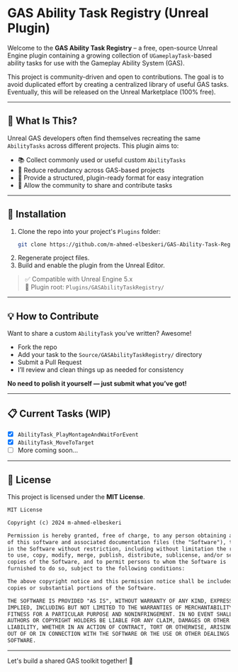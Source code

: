 # GAS Ability Task Registry (Unreal Plugin)



Welcome to the **GAS Ability Task Registry** – a free, open-source Unreal Engine plugin containing a growing collection of `UGameplayTask`-based ability tasks for use with the Gameplay Ability System (GAS).

This project is community-driven and open to contributions. The goal is to avoid duplicated effort by creating a centralized library of useful GAS tasks. Eventually, this will be released on the Unreal Marketplace (100% free).

---

## 📆 What Is This?

Unreal GAS developers often find themselves recreating the same `AbilityTasks` across different projects. This plugin aims to:

- 📚 Collect commonly used or useful custom `AbilityTasks`
- 🔁 Reduce redundancy across GAS-based projects
- 🔨 Provide a structured, plugin-ready format for easy integration
- 🤝 Allow the community to share and contribute tasks

---

## 🔧 Installation

1. Clone the repo into your project's `Plugins` folder:
   ```bash
   git clone https://github.com/m-ahmed-elbeskeri/GAS-Ability-Task-Registry.git
   ```
2. Regenerate project files.
3. Build and enable the plugin from the Unreal Editor.

> ✅ Compatible with Unreal Engine 5.x  
> 📁 Plugin root: `Plugins/GASAbilityTaskRegistry/`

---

## 💡 How to Contribute

Want to share a custom `AbilityTask` you’ve written? Awesome!

- Fork the repo
- Add your task to the `Source/GASAbilityTaskRegistry/` directory
- Submit a Pull Request
- I’ll review and clean things up as needed for consistency

**No need to polish it yourself — just submit what you’ve got!**

---

## 📋 Current Tasks (WIP)

- [x] `AbilityTask_PlayMontageAndWaitForEvent`
- [x] `AbilityTask_MoveToTarget`
- [ ] More coming soon...

---

## 📘 License

This project is licensed under the **MIT License**.

```txt
MIT License

Copyright (c) 2024 m-ahmed-elbeskeri

Permission is hereby granted, free of charge, to any person obtaining a copy
of this software and associated documentation files (the "Software"), to deal
in the Software without restriction, including without limitation the rights
to use, copy, modify, merge, publish, distribute, sublicense, and/or sell
copies of the Software, and to permit persons to whom the Software is
furnished to do so, subject to the following conditions:

The above copyright notice and this permission notice shall be included in all
copies or substantial portions of the Software.

THE SOFTWARE IS PROVIDED "AS IS", WITHOUT WARRANTY OF ANY KIND, EXPRESS OR
IMPLIED, INCLUDING BUT NOT LIMITED TO THE WARRANTIES OF MERCHANTABILITY,
FITNESS FOR A PARTICULAR PURPOSE AND NONINFRINGEMENT. IN NO EVENT SHALL THE
AUTHORS OR COPYRIGHT HOLDERS BE LIABLE FOR ANY CLAIM, DAMAGES OR OTHER
LIABILITY, WHETHER IN AN ACTION OF CONTRACT, TORT OR OTHERWISE, ARISING FROM,
OUT OF OR IN CONNECTION WITH THE SOFTWARE OR THE USE OR OTHER DEALINGS IN THE
SOFTWARE.
```

---

Let's build a shared GAS toolkit together! 🚀

